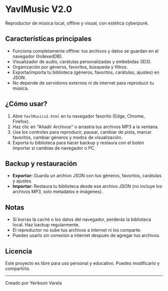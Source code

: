 # YavlMusic V2.0

Reproductor de música local, offline y visual, con estética cyberpunk.

## Características principales
- Funciona completamente offline: tus archivos y datos se guardan en el navegador (IndexedDB).
- Visualizador de audio, carátulas personalizadas y embebidas (ID3).
- Organización por géneros, favoritos, búsqueda y filtros.
- Exporta/importa tu biblioteca (géneros, favoritos, carátulas, ajustes) en JSON.
- No depende de servidores externos ni de internet para reproducir tu música.

## ¿Cómo usar?
1. Abre `YavlMusicv2.html` en tu navegador favorito (Edge, Chrome, Firefox).
2. Haz clic en "Añadir Archivos" o arrastra tus archivos MP3 a la ventana.
3. Usa los controles para reproducir, pausar, cambiar de pista, marcar favoritos, cambiar géneros y modos de visualización.
4. Exporta tu biblioteca para hacer backup y restaura con el botón Importar si cambias de navegador o PC.

## Backup y restauración
- **Exportar:** Guarda un archivo JSON con tus géneros, favoritos, carátulas y ajustes.
- **Importar:** Restaura tu biblioteca desde ese archivo JSON (no incluye los archivos MP3, solo metadatos e imágenes).

## Notas
- Si borras la caché o los datos del navegador, perderás la biblioteca local. Haz backup regularmente.
- El reproductor no sube tus archivos a internet ni los comparte.
- Puedes usarlo sin conexión a internet después de agregar tus archivos.

## Licencia
Este proyecto es libre para uso personal y educativo. Puedes modificarlo y compartirlo.

---
Creado por Yerikson Varela
